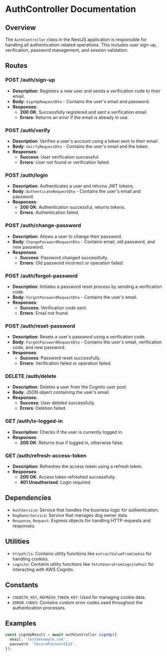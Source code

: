 # AuthController Documentation

## Overview

The `AuthController` class in the NestJS application is responsible for handling all authentication-related operations. This includes user sign-up, verification, password management, and session validation.

## Routes

### POST /auth/sign-up

- **Description**: Registers a new user and sends a verification code to their email.
- **Body**: `SignUpRequestDto` - Contains the user's email and password.
- **Responses**:
  - **200 OK**: Successfully registered and sent a verification email.
  - **Errors**: Returns an error if the email is already in use.

### POST /auth/verify

- **Description**: Verifies a user's account using a token sent to their email.
- **Body**: `VeirfyRequestDto` - Contains the user's email and the token.
- **Responses**:
  - **Success**: User verification successful.
  - **Errors**: User not found or verification failed.

### POST /auth/login

- **Description**: Authenticates a user and returns JWT tokens.
- **Body**: `AuthenticateRequestDto` - Contains the user's email and password.
- **Responses**:
  - **200 OK**: Authentication successful, returns tokens.
  - **Errors**: Authentication failed.

### POST /auth/change-password

- **Description**: Allows a user to change their password.
- **Body**: `ChangePasswordRequestDto` - Contains email, old password, and new password.
- **Responses**:
  - **Success**: Password changed successfully.
  - **Errors**: Old password incorrect or operation failed.

### POST /auth/forgot-password

- **Description**: Initiates a password reset process by sending a verification code.
- **Body**: `ForgotPasswordRequestDto` - Contains the user's email.
- **Responses**:
  - **Success**: Verification code sent.
  - **Errors**: Email not found.

### POST /auth/reset-password

- **Description**: Resets a user's password using a verification code.
- **Body**: `ForgotPasswordRequestDto` - Contains the user's email, verification code, and new password.
- **Responses**:
  - **Success**: Password reset successfully.
  - **Errors**: Verification failed or operation failed.

### DELETE /auth/delete

- **Description**: Deletes a user from the Cognito user pool.
- **Body**: JSON object containing the user's email.
- **Responses**:
  - **Success**: User deleted successfully.
  - **Errors**: Deletion failed.

### GET /auth/is-logged-in

- **Description**: Checks if the user is currently logged in.
- **Responses**:
  - **200 OK**: Returns true if logged in, otherwise false.

### GET /auth/refresh-access-token

- **Description**: Refreshes the access token using a refresh token.
- **Responses**:
  - **200 OK**: Access token refreshed successfully.
  - **401 Unauthorized**: Login required.

## Dependencies

- `AuthService`: Service that handles the business logic for authentication.
- `DogOwnerService`: Service that manages dog owner data.
- `Response`, `Request`: Express objects for handling HTTP requests and responses.

## Utilities

- `httpUtils`: Contains utility functions like `extractValueFromCookie` for handling cookies.
- `cognito`: Contains utility functions like `fetchUsersFromCognitoPool` for interacting with AWS Cognito.

## Constants

- `COGNITO_KEY`, `REFRESH_TOKEN_KEY`: Used for managing cookie data.
- `ERROR_CODES`: Contains custom error codes used throughout the authentication processes.

## Examples

```typescript
const signUpResult = await authController.signUp({
  email: 'test@example.com',
  password: 'SecurePassword123',
});
```
